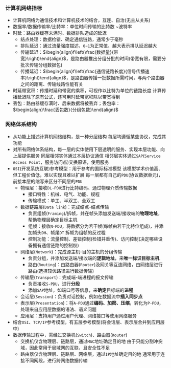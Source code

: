 ### 计算机网络指标

- 计算机网络为通信技术和计算机技术的结合，互连、自治(无主从关系)
- 数据率/数据传输率/比特率：单位时间传输的比特数
  ~波特率
- 时延：路由器缓存未满时、数据排队造成的延迟
  - 结点处理：数据检错、确定通信链路，通常少于毫秒
  - 排队延迟：通过流量强度描述，`0~1`为正常值、越大表示排队延迟越大
  - 传输延迟：$\begin{align}f\left(\frac{数据量}{带宽}\right)\end{align}$，是路由器推出分组分批的时间(带宽有限，需要分批次传输分组数据包)
  - 传播延迟：$\begin{align}f\left(\frac{通信链路长度}{信号传播速率}\right)\end{align}$，是路由器传播一批数据所需时间，与两个路由器之间的距离、传输线路性能有关
- 时延带宽积：传播时延和带宽的乘积，可视作以比特为单位的链路长度
  计算传播延迟除了原有公式，还可用时延带宽积除以带宽得到
- 丢包：路由器缓存满时、后来数据将被丢弃；丢包率：$\begin{align}\frac{丢包数}{分组包数}\end{align}$

### 网络体系结构

- 从功能上描述计算机网络结构，是一种分层结构
  每层均遵循某些协议，完成其功能
- 对所有网络体系结构，每一层的实体使用下层透明的服务、实现本层功能、向上层提供服务
  同层相邻实体通过本层协议通信
  相邻层实体通过`SAP`(`Service Access Point`，服务访问点)交换原语，使用服务
- `OSI`(开发系统互联)参考模型：用于参考的国际标准模型
  该模型学术价值高、但工程价值低，难以实现且难以扩展
  每一层都有自己的`PDU`(协议数据单元)，前接本层的缩写来区分不同层的`PDU`
  - 物理层：接收`DL-PDU`进行比特编码、通过物理介质传输数据
    - 接口特性：机械、电气、功能、规程
    - 传输模式：单工、半双工、全双工
  - 数据链路层(`Data link`)：完成结点-结点传输
    - 负责组帧(`Framing`)/拆帧，并在帧头添加发送端/接收端的**物理地址**，帮助物理层确定目标主机
    - 组帧：接收`N-PDU`，将数据分为若干帧(每帧由若干比特位组成)，并添加帧头`DH`、帧尾`DT`
      拆帧为组帧的反过程
    - 控制功能：流量控制、差错控制(检错并重传)、访问控制(决定哪些设备拥有通信链路的控制权)
  - 网络层(`Network`)：完成源主机-目的主机的分组传输
    - 负责分组，并添加发送端/接收端的**逻辑地址**，来**唯一标识目标主机**
    - 路由(`Routing`)：由路由器(`Router`)及网关等互连网络，由网络层进行路由(选择较优路径进行数据传输)
  - 传输层(`Transport`)：完成端-端进程的报文传输
    - 负责接收`S-PDU`，进行**分段**
    - 添加`SAP`地址，如端口号等信息，来**确定**目标端的**进程**
  - 会话层(`Session`)：负责对话控制，例如在数据流中**插入同步点**
  - 表示层(`Presentation`)：将`A-PDU`通过**编码、加密、压缩**，转化为`P-PDU`，处理来自应用层数据的语法、语义问题
  - 应用层：支持用户通过用户代理、网络接口等使用网络服务
- 结合`OSI`、`TCP/IP`参考模型，有五层参考模型(将会话层、表示层合并到应用层中)
- 数据传输过程中，需经过交换机(`Switch`)、路由器(`Router`)
  - 交换机仅含物理层、链路层，通过`MAC`地址确定目的地
    由于只能分割冲突域，因此常用于局域网的互联，且安全性不足
  - 路由器仅含物理层、链路层、网络层，通过`IP`地址确定目的地
    通常用于连接不同网段，进行跨网络数据传输

